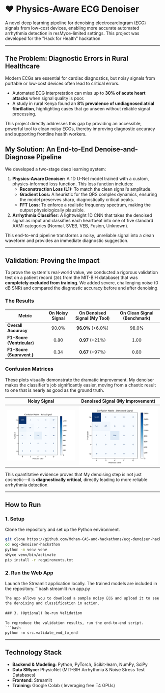 # ❤️ Physics-Aware ECG Denoiser



A novel deep learning pipeline for denoising electrocardiogram (ECG) signals from low-cost devices, enabling more accurate automated arrhythmia detection in resMyce-limited settings. This project was developed for the "Hack for Health" hackathon.

---

## The Problem: Diagnostic Errors in Rural Healthcare

Modern ECGs are essential for cardiac diagnostics, but noisy signals from portable or low-cost devices often lead to critical errors.
- Automated ECG interpretation can miss up to **30% of acute heart attacks** when signal quality is poor.
- A study in rural Kenya found an **8% prevalence of undiagnosed atrial fibrillation**, highlighting cases that go unseen without reliable signal processing.

This project directly addresses this gap by providing an accessible, powerful tool to clean noisy ECGs, thereby improving diagnostic accuracy and supporting frontline health workers.

## My Solution: An End-to-End Denoise-and-Diagnose Pipeline

We developed a two-stage deep learning system:

1.  **Physics-Aware Denoiser:** A 1D U-Net model trained with a custom, physics-informed loss function. This loss function includes:
    *   **Reconstruction Loss (L1):** To match the clean signal's amplitude.
    *   **Gradient Loss:** A heuristic for the QRS complex dynamics, ensuring the model preserves sharp, diagnostically critical peaks.
    *   **FFT Loss:** To enforce a realistic frequency spectrum, making the output physiologically plausible.
2.  **Arrhythmia Classifier:** A lightweight 1D CNN that takes the denoised signal as input and classifies each heartbeat into one of five standard AAMI categories (Normal, SVEB, VEB, Fusion, Unknown).

This end-to-end pipeline transforms a noisy, unreliable signal into a clean waveform and provides an immediate diagnostic suggestion.

---

## Validation: Proving the Impact

To prove the system's real-world value, we conducted a rigorous validation test on a patient record (`201` from the MIT-BIH database) that was **completely excluded from training**. We added severe, challenging noise (0 dB SNR) and compared the diagnostic accuracy before and after denoising.

### The Results

| Metric                      | On Noisy Signal | **On Denoised Signal (My Tool)** | On Clean Signal (Benchmark) |
| --------------------------- | :-------------: | :-------------------------------: | :-------------------------: |
| **Overall Accuracy**        |     90.0%       |        **96.0%** (+6.0%)          |            98.0%            |
| **F1-Score (Ventricular)**  |      0.80       |        **0.97** (+21%)            |            1.00             |
| **F1-Score (Supravent.)**   |      0.34       |        **0.67** (+97%)            |            0.80             |

### Confusion Matrices

These plots visually demonstrate the dramatic improvement. My denoiser makes the classifier's job significantly easier, moving from a chaotic result to one that is nearly as good as the ground truth.

| Noisy Signal                                     | Denoised Signal (My Improvement)                |
| ------------------------------------------------ | ------------------------------------------------ |
| ![Noisy Confusion Matrix](confusion_matrix_noisy.png) | ![Denoised Confusion Matrix](confusion_matrix_denoised.png) |

This quantitative evidence proves that My denoising step is not just cosmetic—it is **diagnostically critical**, directly leading to more reliable arrhythmia detection.

---

## How to Run

### 1. Setup

Clone the repository and set up the Python environment.
```bash
git clone https://github.com/Mohan-CAS-and-hackathons/ecg-denoiser-hackathon.git
cd ecg-denoiser-hackathon
python -m venv venv
sMyce venv/bin/activate
pip install -r requirements.txt
```

### 2. Run the Web App

Launch the Streamlit application locally. The trained models are included in the repository.```bash
streamlit run app.py
```
The app allows you to download a sample noisy ECG and upload it to see the denoising and classification in action.

### 3. (Optional) Re-run Validation

To reproduce the validation results, run the end-to-end script.
```bash
python -m src.validate_end_to_end
```

---
## Technology Stack

-   **Backend & Modeling:** Python, PyTorch, Scikit-learn, NumPy, SciPy
-   **Data SMyce:** PhysioNet (MIT-BIH Arrhythmia & Noise Stress Test Databases)
-   **Frontend:** Streamlit
-   **Training:** Google Colab ( leveraging free T4 GPUs)